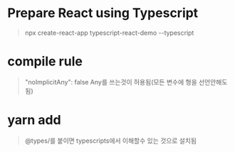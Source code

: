 # Prepare React using Typescript
>npx create-react-app typescript-react-demo --typescript

# compile rule
> "noImplicitAny": false Any를 쓰는것이 허용됨(모든 변수에 형을 선언안해도됨)

# yarn add
> @types/를 붙이면 typescripts에서 이해할수 있는 것으로 설치됨